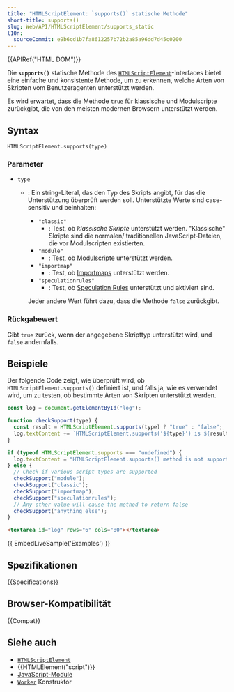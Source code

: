 ```yaml
---
title: "HTMLScriptElement: `supports()` statische Methode"
short-title: supports()
slug: Web/API/HTMLScriptElement/supports_static
l10n:
  sourceCommit: e9b6cd1b7fa8612257b72b2a85a96dd7d45c0200
---
```


{{APIRef("HTML DOM")}}

Die **`supports()`** statische Methode des [`HTMLScriptElement`](/de/docs/Web/API/HTMLScriptElement)-Interfaces bietet eine einfache und konsistente Methode, um zu erkennen, welche Arten von Skripten vom Benutzeragenten unterstützt werden.

Es wird erwartet, dass die Methode `true` für klassische und Modulscripte zurückgibt, die von den meisten modernen Browsern unterstützt werden.

## Syntax

```js-nolint
HTMLScriptElement.supports(type)
```

### Parameter

- `type`

  - : Ein string-Literal, das den Typ des Skripts angibt, für das die Unterstützung überprüft werden soll. Unterstützte Werte sind case-sensitiv und beinhalten:

    - `"classic"`
      - : Test, ob _klassische Skripte_ unterstützt werden.
        "Klassische" Skripte sind die normalen/ traditionellen JavaScript-Dateien, die vor Modulscripten existierten.
    - `"module"`
      - : Test, ob [Modulscripte](/de/docs/Web/JavaScript/Guide/Modules) unterstützt werden.
    - `"importmap"`
      - : Test, ob [Importmaps](/de/docs/Web/HTML/Reference/Elements/script/type/importmap) unterstützt werden.
    - `"speculationrules"`
      - : Test, ob [Speculation Rules](/de/docs/Web/API/Speculation_Rules_API) unterstützt und aktiviert sind.

    Jeder andere Wert führt dazu, dass die Methode `false` zurückgibt.

### Rückgabewert

Gibt `true` zurück, wenn der angegebene Skripttyp unterstützt wird, und `false` andernfalls.

## Beispiele

Der folgende Code zeigt, wie überprüft wird, ob `HTMLScriptElement.supports()` definiert ist, und falls ja, wie es verwendet wird, um zu testen, ob bestimmte Arten von Skripten unterstützt werden.

```js
const log = document.getElementById("log");

function checkSupport(type) {
  const result = HTMLScriptElement.supports(type) ? "true" : "false";
  log.textContent += `HTMLScriptElement.supports('${type}') is ${result}\n`;
}

if (typeof HTMLScriptElement.supports === "undefined") {
  log.textContent = "HTMLScriptElement.supports() method is not supported";
} else {
  // Check if various script types are supported
  checkSupport("module");
  checkSupport("classic");
  checkSupport("importmap");
  checkSupport("speculationrules");
  // Any other value will cause the method to return false
  checkSupport("anything else");
}
```

```html hidden
<textarea id="log" rows="6" cols="80"></textarea>
```

{{ EmbedLiveSample('Examples') }}

## Spezifikationen

{{Specifications}}

## Browser-Kompatibilität

{{Compat}}

## Siehe auch

- [`HTMLScriptElement`](/de/docs/Web/API/HTMLScriptElement)
- {{HTMLElement("script")}}
- [JavaScript-Module](/de/docs/Web/JavaScript/Guide/Modules)
- [`Worker`](/de/docs/Web/API/Worker/Worker) Konstruktor
